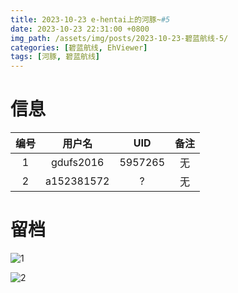 ```yaml
---
title: 2023-10-23 e-hentai上的河豚~#5
date: 2023-10-23 22:31:00 +0800
img_path: /assets/img/posts/2023-10-23-碧蓝航线-5/
categories: [碧蓝航线, EhViewer]
tags: [河豚, 碧蓝航线]
---
```


# 信息

| 编号 |   用户名   |   UID   | 备注 |
| :--: | :--------: | :-----: | :--: |
|  1   | gdufs2016  | 5957265 |  无  |
|  2   | a152381572 |    ?    |  无  |

# 留档

![1](1.jpg)

![2](2.jpg)